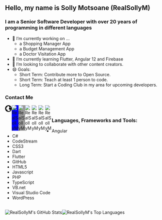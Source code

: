## Hello, my name is Solly Motsoane (RealSollyM)

### I am a Senior Software Developer with over 20 years of programming in different languages
- 🔭 I’m currently working on ...
  - a Shopping Manager App
  - a Budget Management App
  - a Doctor Visitation App
- 🌱 I’m currently learning Flutter, Angular 12 and Firebase
- 👯 I’m looking to collaborate with other content creators.
- 😄 Goals:
  - Short Term: Contribute more to Open Source.
  - Short Term: Teach at least 1 person to code.
  - Long Term: Start a Coding Club in my area for upcoming developers.

### Contact Me
[<img align="left" style="background-color: grey; background-blend-mode: multiply;" alt="RealSollyM" width="22px" src="https://raw.githubusercontent.com/iconic/open-iconic/master/svg/globe.svg" />][website]
[<img align="left" style="background-color: blue; background-blend-mode: multiply;" alt="RealSollyM" width="22px" src="https://cdn.jsdelivr.net/npm/simple-icons@5.15.0/icons/stackoverflow.svg" />][StackOverflow]
[<img align="left" style="background-color: #9a9a9a; background-blend-mode: multiply;" alt="RealSollyM" width="22px" src="https://cdn.jsdelivr.net/npm/simple-icons@5.15.0/icons/linkedin.svg" />][LinkedIn]
[<img align="left" alt="RealSollyM" width="22px" src="https://cdn.jsdelivr.net/npm/simple-icons@5.15.0/icons/telegram.svg" />][Telegram]
[<img align="left" alt="RealSollyM" width="22px" src="https://cdn.jsdelivr.net/npm/simple-icons@5.15.0/icons/twitter.svg" />][Twitter]
[<img align="left" alt="RealSollyM" width="22px" src="https://cdn.jsdelivr.net/npm/simple-icons@5.15.0/icons/facebook.svg" />][Facebook]
[<img align="left" alt="RealSollyM" width="22px" src="https://cdn.jsdelivr.net/npm/simple-icons@5.15.0/icons/instagram.svg" />][Instagram]
<br />

### Languages, Frameworks and Tools:

- Angular
- C#
- CodeStream
- CSS3
- Dart
- Flutter
- GitHub
- HTML5
- Javascript
- PHP
- TypeScript
- VB.net
- Visual Studio Code
- WordPress

<br />
<a href="https://stackoverflow.com/users/1168597/realsollym" target="_blank">
<img align="left" alt="RealSollyM's GitHub Stats" src="https://github-readme-stats.vercel.app/api?username=realsollym&count_private=true&show_icons=true&theme=midnight-purple" /><img align="left" alt="RealSollyM's Top Languages" src="https://github-readme-stats.vercel.app/api/top-langs/?username=realsollym&count_private=true&show_icons=true&theme=midnight-purple" /></a>


<br /><br />

[website]: https://sollym.co.za
[StackOverFlow]: https://stackoverflow.com/users/1168597/realsollym
[LinkedIn]: https://za.linkedin.com/in/realsollym
[Telegram]: https:/t.me/realsollym
[Twitter]: https://twitter.com/RealSollyM
[Facebook]: https://facebook.com/RealSollyM
[Instagram]: https://www.instagram.com/RealSollyM




<!--
**RealSollyM/RealSollyM** is a ✨ _special_ ✨ repository because its `README.md` (this file) appears on your GitHub profile.

Here are some ideas to get you started:

- 🔭 I’m currently working on ...
- 🌱 I’m currently learning ...
- 👯 I’m looking to collaborate on ...
- 🤔 I’m looking for help with ...
- 💬 Ask me about ...
- 📫 How to reach me: ...
- 😄 Pronouns: ...
- ⚡ Fun fact: ...
-->
